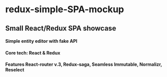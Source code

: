 # redux-simple-SPA-mockup
## Small React/Redux SPA showcase

#### Simple entity editor with fake API
#### Core tech: React & Redux
#### Features React-router v.3, Redux-saga, Seamless Immutable, Normalizr, Reselect
